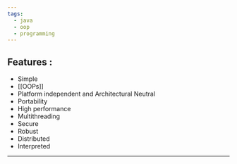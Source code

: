 ```yaml
---
tags:
  - java
  - oop
  - programming
---
```

## Features :

* Simple
* [[OOPs]]
* Platform independent and Architectural Neutral
* Portability
* High performance
* Multithreading
* Secure
* Robust
* Distributed
* Interpreted

---
